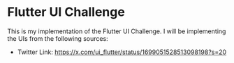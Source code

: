 # Flutter UI Challenge

This is my implementation of the Flutter UI Challenge. I will be implementing the UIs from the following sources:

- Twitter Link: https://x.com/ui_flutter/status/1699051528513098198?s=20


